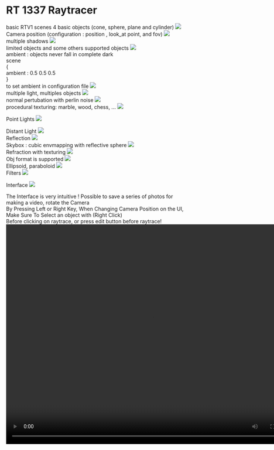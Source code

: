 # RT 1337 Raytracer 

basic RTV1 scenes
4 basic objects (cone, sphere, plane and cylinder)
<img src="demo/img0.png">
</br>
Camera position (configuration : position , look_at point, and fov)
<img src="demo/img1.png">
</br>
multiple shadows
<img src="demo/img2.png">
</br>
limited objects and some others supported objects
<img src="demo/img3.png">
</br>
ambient : objects never fall in complete dark
</br>
scene
</br>
{
</br>
ambient : 0.5 0.5 0.5
</br>
}
</br>
to set ambient in configuration file
<img src="demo/img4.png">
</br>
multiple light, multiples objects
<img src="demo/img5.png">
</br>
normal pertubation with perlin noise
<img src="demo/img6.png">
</br>
procedural texturing: marble, wood, chess, ...
<img src="demo/img7.png">
</br>

Point Lights
<img src="demo/img8.png">
</br>

Distant Light
<img src="demo/img9.png">
</br>
Reflection
<img src="demo/img10.png">
</br>
Skybox : cubic envmapping with reflective sphere
<img src="demo/img11.png">
</br>
Refraction with texturing
<img src="demo/img12.png">
</br>
Obj format is supported
<img src="demo/img13.png">
</br>
Ellipsoid, paraboloid
<img src="demo/img14.png">
</br>
Filters
<img src="demo/img15.png">
</br>

Interface
<img src="demo/Screen Shot 2019-10-22 at 1.34.56 AM.png">
</br>

The Interface is very intuitive ! Possible to save a series of photos for making a video, rotate the Camera
</br>
By Pressing Left or Right Key, When Changing Camera Position on the UI, Make Sure To Select an object with (Right Click)
</br>
Before clicking on raytrace, or press edit button before raytrace!
</br>
<video width="800" height="600" controls>
  <source src="demo/rt_video.mp4" type="video/mp4">
</video>

